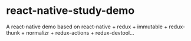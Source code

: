 # react-native-study-demo
A react-native demo based on react-native + redux + immutable + redux-thunk + normalizr + redux-actions + redux-devtool...
